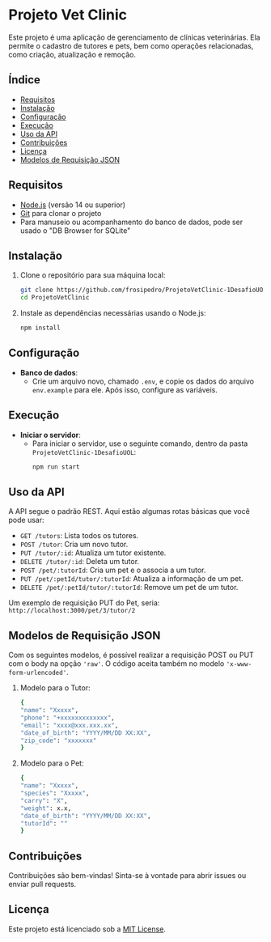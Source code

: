 # Projeto Vet Clinic

Este projeto é uma aplicação de gerenciamento de clínicas veterinárias. Ela permite o cadastro de tutores e pets, bem como operações relacionadas, como criação, atualização e remoção.

## Índice

- [Requisitos](#requisitos)
- [Instalação](#instalação)
- [Configuração](#configuração)
- [Execução](#execução)
- [Uso da API](#uso-da-api)
- [Contribuições](#contribuições)
- [Licença](#licença)
- [Modelos de Requisição JSON](#modelos-de-requisição-json)

## Requisitos

- [Node.js](https://nodejs.org/) (versão 14 ou superior)
- [Git](https://git-scm.com/) para clonar o projeto
- Para manuseio ou acompanhamento do banco de dados, pode ser usado o "DB Browser for SQLite"

## Instalação

1. Clone o repositório para sua máquina local:

   ```bash
   git clone https://github.com/frosipedro/ProjetoVetClinic-1DesafioUOL
   cd ProjetoVetClinic
   ```

2. Instale as dependências necessárias usando o Node.js:
   ```bash
   npm install
   ```

## Configuração

- **Banco de dados**:
  - Crie um arquivo novo, chamado `.env`, e copie os dados do arquivo `env.example` para ele. Após isso, configure as variáveis.

## Execução

- **Iniciar o servidor**:
  - Para iniciar o servidor, use o seguinte comando, dentro da pasta `ProjetoVetClinic-1DesafioUOL`:
    ```bash
    npm run start
    ```

## Uso da API

A API segue o padrão REST. Aqui estão algumas rotas básicas que você pode usar:

- `GET /tutors`: Lista todos os tutores.
- `POST /tutor`: Cria um novo tutor.
- `PUT /tutor/:id`: Atualiza um tutor existente.
- `DELETE /tutor/:id`: Deleta um tutor.
- `POST /pet/:tutorId`: Cria um pet e o associa a um tutor.
- `PUT /pet/:petId/tutor/:tutorId`: Atualiza a informação de um pet.
- `DELETE /pet/:petId/tutor/:tutorId`: Remove um pet de um tutor.

Um exemplo de requisição PUT do Pet, seria: `http://localhost:3000/pet/3/tutor/2`

## Modelos de Requisição JSON

Com os seguintes modelos, é possível realizar a requisição POST ou PUT com o body na opção `'raw'`. O código aceita também no modelo `'x-www-form-urlencoded'`.

1. Modelo para o Tutor:

   ```bash
   {
   "name": "Xxxxx",
   "phone": "+xxxxxxxxxxxxx",
   "email": "xxxx@xxx.xxx.xx",
   "date_of_birth": "YYYY/MM/DD XX:XX",
   "zip_code": "xxxxxxx"
   }
   ```

2. Modelo para o Pet:
   ```bash
   {
   "name": "Xxxxx",
   "species": "Xxxxx",
   "carry": "X",
   "weight": x.x,
   "date_of_birth": "YYYY/MM/DD XX:XX",
   "tutorId": ""
   }
   ```

## Contribuições

Contribuições são bem-vindas! Sinta-se à vontade para abrir issues ou enviar pull requests.

## Licença

Este projeto está licenciado sob a [MIT License](LICENSE).
